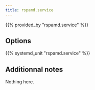 ```yaml
---
title: rspamd.service
---
```


{{% provided_by "rspamd.service" %}}

## Options

{{% systemd_unit "rspamd.service" %}}

## Additionnal notes

Nothing here.